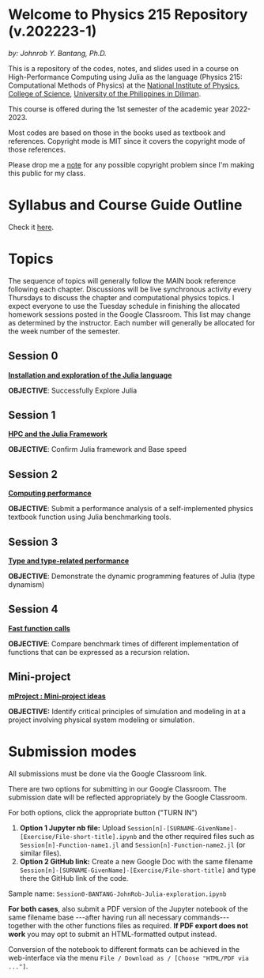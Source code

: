 # Welcome to Physics 215 Repository (v.202223-1)
*by: Johnrob Y. Bantang, Ph.D.*


This is a repository of the codes, notes, and slides used in a course on High-Performance Computing using Julia as the language (Physics 215: Computational Methods of Physics) at the [National Institute of Physics](http://nip.upd.edu.ph), [College of Science](http://science.upd.edu.ph), [University of the Philippines in Diliman](http://upd.edu.ph).

This course is offered during the 1st semester of the academic year 2022-2023.

Most codes are based on those in the books used as textbook and references. 
Copyright mode is MIT since it covers the copyright mode of those references.

Please drop me a [note](mailto:jybantang@up.edu.ph) for any possible copyright problem since I'm making this public for my class.

# Syllabus and Course Guide Outline

Check it [here](SYLLABUS.md).

# Topics
The sequence of topics will generally follow the MAIN book reference following each chapter. Discussions will be live synchronous activity every Thursdays to discuss the chapter and computational physics topics. I expect everyone to use the Tuesday schedule in finishing the allocated homework sessions posted in the Google Classroom. This list may change as determined by the instructor. Each number will generally be allocated for the week number of the semester.

## Session 0
[**Installation and exploration of the Julia language**](00-Intro/README.md)

**OBJECTIVE**: Successfully Explore Julia

## Session 1
[**HPC and the Julia Framework**](01-HPC/README.md)

**OBJECTIVE**: Confirm Julia framework and Base speed

## Session 2
[**Computing performance**](02-Performance/README.md)

**OBJECTIVE**: Submit a performance analysis of a self-implemented physics textbook function using Julia benchmarking tools.

## Session 3
[**Type and type-related performance**](03-Types/README.md)

**OBJECTIVE**: Demonstrate the dynamic programming features of Julia (type dynamism)

## Session 4
[**Fast function calls**](04-Fast-Calls/README.md)

**OBJECTIVE**: Compare benchmark times of different implementation of functions that can be expressed as a recursion relation.

## Mini-project
[**mProject : Mini-project ideas**](09-mProject/README.md)

**OBJECTIVE:** Identify critical principles of simulation and modeling in at a project involving physical system modeling or simulation.

# Submission modes

All submissions must be done via the Google Classroom link.

There are two options for submitting in our Google Classroom. The submission date will be reflected appropriately by the Google Classroom.

For both options, click the appropriate button ("TURN IN")
1. **Option 1 Jupyter nb file:** Upload `Session[n]-[SURNAME-GivenName]-[Exercise/File-short-title].ipynb` and the other required files such as `Session[n]-Function-name1.jl` and `Session[n]-Function-name2.jl` (or similar files).
2. **Option 2 GitHub link:** Create a new Google Doc with the same filename `Session[n]-[SURNAME-GivenName]-[Exercise/File-short-title]` and type there the GitHub link of the code.

Sample name: `Session0-BANTANG-JohnRob-Julia-exploration.ipynb`

**For both cases**, also submit a PDF version of the Jupyter notebook of the same filename base ---after having run all necessary commands--- together with the other functions files as required. **If PDF export does not work** you may opt to submit an HTML-formatted output instead.

Conversion of the notebook to different formats can be achieved in the web-interface via the menu `File / Download as / [Choose "HTML/PDF via ..."]`.
